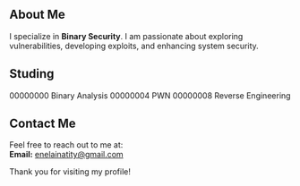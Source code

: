 
## About Me
I specialize in **Binary Security**. I am passionate about exploring vulnerabilities, developing exploits, and enhancing system security.

## Studing
00000000 Binary Analysis
00000004 PWN
00000008 Reverse Engineering

## Contact Me
Feel free to reach out to me at:  
**Email:** [enelainatity@gmail.com](mailto:enelainatity@gmail.com)

Thank you for visiting my profile!

    


<!---
Schwar2/Schwar2 is a ✨ special ✨ repository because its `README.md` (this file) appears on your GitHub profile.
You can click the Preview link to take a look at your changes.
--->
